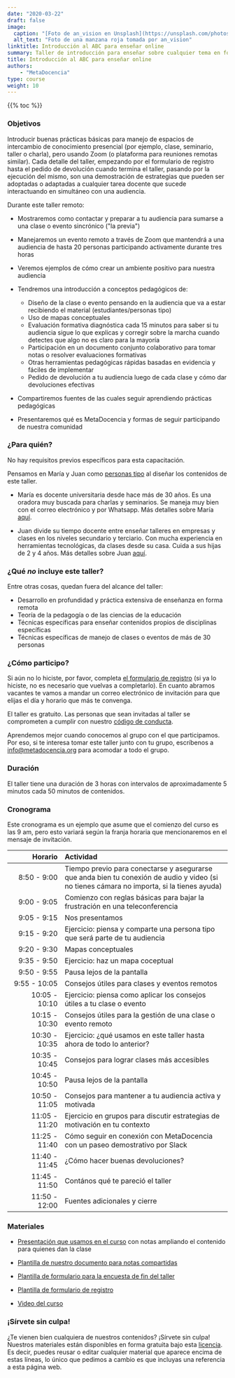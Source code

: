 ```yaml
---
date: "2020-03-22"
draft: false
image:
  caption: "[Foto de an_vision en Unsplash](https://unsplash.com/photos/gDPaDDy6_WE)"
  alt_text: "Foto de una manzana roja tomada por an_vision"
linktitle: Introducción al ABC para enseñar online
summary: Taller de introducción para enseñar sobre cualquier tema en forma remota 
title: Introducción al ABC para enseñar online
authors: 
    - "MetaDocencia"
type: course
weight: 10
---
```



{{% toc %}}

### Objetivos 

Introducir buenas prácticas básicas para manejo de espacios de intercambio de conocimiento presencial (por ejemplo, clase, seminario, taller o charla), pero usando Zoom (o plataforma para reuniones remotas similar). Cada detalle del taller, empezando por el formulario de registro hasta el pedido de devolución cuando termina el taller, pasando por la ejecución del mismo, son una demostración de estrategias que pueden ser adoptadas o adaptadas a cualquier tarea docente que sucede interactuando en simultáneo con una audiencia.

Durante este taller remoto:

* Mostraremos como contactar y preparar a tu audiencia para sumarse a una clase o evento sincrónico ("la previa")

* Manejaremos un evento remoto a través de Zoom que mantendrá a una audiencia de hasta 20 personas participando activamente durante tres horas

* Veremos ejemplos de cómo crear un ambiente positivo para nuestra audiencia

* Tendremos una introducción a conceptos pedagógicos de:  
  - Diseño de la clase o evento pensando en la audiencia que va a estar recibiendo el material (estudiantes/personas tipo)
  - Uso de mapas conceptuales
  - Evaluación formativa diagnóstica cada 15 minutos para saber si tu audiencia sigue lo que explicas y corregir sobre la marcha cuando detectes que algo no es claro para la mayoría  
  - Participación en un documento conjunto colaborativo para tomar notas o resolver evaluaciones formativas
  - Otras herramientas pedagógicas rápidas basadas en evidencia y fáciles de implementar
  - Pedido de devolución a tu audiencia luego de cada clase y cómo dar devoluciones efectivas

* Compartiremos fuentes de las cuales seguir aprendiendo prácticas pedagógicas

* Presentaremos qué es MetaDocencia y formas de seguir participando de nuestra comunidad

### ¿Para quién?

No hay requisitos previos específicos para esta capacitación. 

Pensamos en María y Juan como [personas tipo](/personas/) al diseñar los contenidos de este taller.

* María es docente universitaria desde hace más de 30 años. Es una oradora muy buscada para charlas y seminarios. Se maneja muy bien con el correo electrónico y por Whatsapp. Más detalles sobre María [aquí](/persona/maria).

* Juan divide su tiempo docente entre enseñar talleres en empresas y clases en los niveles secundario y terciario. Con mucha experiencia en herramientas tecnológicas, da clases desde su casa. Cuida a sus hijas de 2 y 4 años. Más detalles sobre Juan [aquí](/persona/juan).

### ¿Qué _no_ incluye este taller?

Entre otras cosas, quedan fuera del alcance del taller:

* Desarrollo en profundidad y práctica extensiva de enseñanza en forma remota
* Teoría de la pedagogía o de las ciencias de la educación
* Técnicas específicas para enseñar contenidos propios de disciplinas específicas
* Técnicas específicas de manejo de clases o eventos de más de 30 personas

### ¿Cómo participo? 

Si aún no lo hiciste, por favor, completa [el formulario de registro](https://docs.google.com/forms/d/e/1FAIpQLScC20Me-fX7UmCNhNswulYfOVQF4XiyIHgtde_R8CWreCmWhA/viewform?usp=sf_link) (si ya lo hiciste, no es necesario que vuelvas a completarlo). En cuanto abramos vacantes te vamos a mandar un correo electrónico de invitación para que elijas el día y horario que más te convenga.

El taller es gratuito. Las personas que sean invitadas al taller se comprometen a cumplir con nuestro [código de conducta](https://metadocencia.org/cdc/).

Aprendemos mejor cuando conocemos al grupo con el que participamos. Por eso, si te interesa tomar este taller junto con tu grupo, escríbenos a [info@metadocencia.org](mailto:info@metadocencia.org) para acomodar a todo el grupo.

### Duración

El taller tiene una duración de 3 horas con intervalos de aproximadamente 5 minutos cada 50 minutos de contenidos.

### Cronograma 

Este cronograma es un ejemplo que asume que el comienzo del curso es las 9 am, pero esto variará según la franja horaria que mencionaremos en el mensaje de invitación.

|  Horario  | Actividad  |
| ------:|:----------- |
| <img width="150"/> 8:50 - 9:00 | Tiempo previo para conectarse y asegurarse que anda bien tu conexión de audio y video (si no tienes cámara no importa, si la tienes ayuda) |
|9:00 - 9:05 | Comienzo con reglas básicas para bajar la frustración en una teleconferencia |
|9:05 - 9:15 | Nos presentamos |
|9:15 - 9:20 | Ejercicio: piensa y comparte una persona tipo que será parte de tu audiencia |
|9:20 - 9:30 | Mapas conceptuales |
|9:35 - 9:50 | Ejercicio: haz un mapa coceptual |
|9:50 - 9:55 | Pausa lejos de la pantalla |
|9:55 - 10:05 | Consejos útiles para clases y eventos remotos |
|10:05 - 10:10| Ejercicio: piensa como aplicar los consejos útiles a tu clase o evento |
|10:15 - 10:30| Consejos útiles para la gestión de una clase o evento remoto |
|10:30 - 10:35| Ejercicio: ¿qué usamos en este taller hasta ahora de todo lo anterior? |
|10:35 - 10:45| Consejos para lograr clases más accesibles |
|10:45 - 10:50| Pausa lejos de la pantalla |
|10:50 - 11:05| Consejos para mantener a tu audiencia activa y motivada |
|11:05 - 11:20| Ejercicio en grupos para discutir estrategias de motivación en tu contexto |
|11:25 - 11:40| Cómo seguir en conexión con MetaDocencia con un paseo demostrativo por Slack |
|11:40 - 11:45| ¿Cómo hacer buenas devoluciones? |
|11:45 - 11:50| Contános qué te pareció el taller |
|11:50 - 12:00| Fuentes adicionales y cierre |

### Materiales

* [Presentación que usamos en el curso]() con notas ampliando el contenido para quienes dan la clase

* [Plantilla de nuestro documento para notas compartidas]()

* [Plantilla de formulario para la encuesta de fin del taller]()

* [Plantilla de formulario de registro]()

* [Video del curso]()

### ¡Sírvete sin culpa!

¿Te vienen bien cualquiera de nuestros contenidos? ¡Sírvete sin culpa! Nuestros materiales están disponibles en forma gratuita bajo esta [licencia](https://creativecommons.org/licenses/by/4.0/deed.es). Es decir, puedes reusar o editar cualquier material que aparece encima de estas líneas, lo único que pedimos a cambio es que incluyas una referencia a esta página web.
